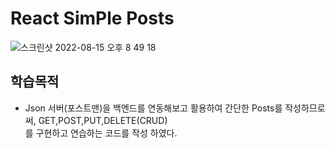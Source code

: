 # React SimPle Posts

![스크린샷 2022-08-15 오후 8 49 18](https://user-images.githubusercontent.com/102017296/184630143-313d0509-f782-4a79-ac07-4146f2394037.png)


## 학습목적

- Json 서버(포스트맨)을 백엔드를 연동해보고 활용하여 간단한 Posts를 작성하므로써, GET,POST,PUT,DELETE(CRUD) </br>
  를 구현하고 연습하는 코드를 작성 하였다.
